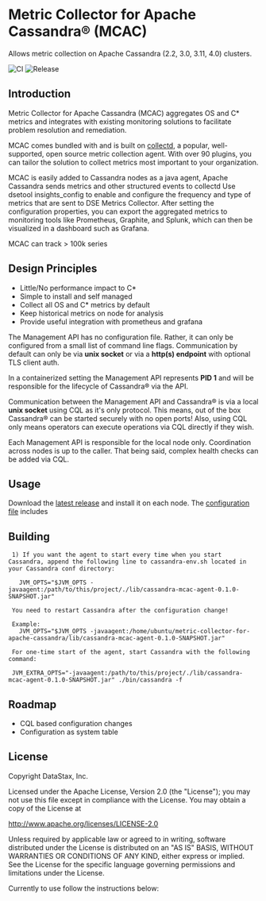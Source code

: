 Metric Collector for Apache Cassandra&reg; (MCAC)
=================================================

Allows metric collection on Apache Cassandra (2.2, 3.0, 3.11, 4.0)
clusters.

![CI](https://github.com/datastax/metric-collector-for-apache-cassandra/workflows/Java%20CI/badge.svg)
![Release](https://github.com/datastax/metric-collector-for-apache-cassandra/workflows/Docker%20Release/badge.svg)
## Introduction

   Metric Collector for Apache Cassandra (MCAC) aggregates OS and C* metrics and integrates with existing monitoring 
   solutions to facilitate problem resolution and remediation.
   
   MCAC comes bundled with and is built on [collectd](https://collectd.org), a popular, well-supported, open source metric collection agent. 
   With over 90 plugins, you can tailor the solution to collect metrics most important to your organization.
   
   MCAC is easily added to Cassandra nodes as a java agent, Apache Cassandra sends metrics and other structured events to collectd Use dsetool insights_config to enable and configure the frequency and type of metrics that are sent to DSE Metrics Collector. After setting the configuration properties, you can export the aggregated metrics to monitoring tools like Prometheus, Graphite, and Splunk, which can then be visualized in a dashboard such as Grafana.
   
   MCAC can track > 100k series 
     
## Design Principles
  * Little/No performance impact to C* 
  * Simple to install and self managed
  * Collect all OS and C* metrics by default
  * Keep historical metrics on node for analysis
  * Provide useful integration with prometheus and grafana
  
  The Management API has no configuration file.  Rather, it can only be configured from a 
  small list of command line flags.  Communication by default can only be via **unix socket** 
  or via a **http(s) endpoint** with optional TLS client auth.
  
  In a containerized setting the Management API represents **PID 1** and will be 
  responsible for the lifecycle of Cassandra&reg; via the API.
  
  Communication between the Management API and Cassandra&reg; is via a local **unix socket** using
  CQL as it's only protocol.  This means, out of the box Cassandra&reg; can be started
  securely with no open ports!  Also, using CQL only means operators can
  execute operations via CQL directly if they wish.
  
  Each Management API is responsible for the local node only.  Coordination across nodes
  is up to the caller.  That being said, complex health checks can be added via CQL.
    
## Usage
    
 Download the [latest release]() and install it on each node.
 The [configuration file]() includes     
    
## Building
     1) If you want the agent to start every time when you start Cassandra, append the following line to cassandra-env.sh located in your Cassandra conf directory:

       JVM_OPTS="$JVM_OPTS -javaagent:/path/to/this/project/./lib/cassandra-mcac-agent-0.1.0-SNAPSHOT.jar"
  
     You need to restart Cassandra after the configuration change!

     Example:
       JVM_OPTS="$JVM_OPTS -javaagent:/home/ubuntu/metric-collector-for-apache-cassandra/lib/cassandra-mcac-agent-0.1.0-SNAPSHOT.jar"
    
     For one-time start of the agent, start Cassandra with the following command:
     
     JVM_EXTRA_OPTS="-javaagent:/path/to/this/project/./lib/cassandra-mcac-agent-0.1.0-SNAPSHOT.jar" ./bin/cassandra -f

   
  
## Roadmap
  * CQL based configuration changes
  * Configuration as system table

## License

Copyright DataStax, Inc.

Licensed under the Apache License, Version 2.0 (the "License"); you may not use this file except in compliance with the License. You may obtain a copy of the License at

http://www.apache.org/licenses/LICENSE-2.0

Unless required by applicable law or agreed to in writing, software distributed under the License is distributed on an "AS IS" BASIS, WITHOUT WARRANTIES OR CONDITIONS OF ANY KIND, either express or implied. See the License for the specific language governing permissions and limitations under the License.

Currently to use follow the instructions below:

